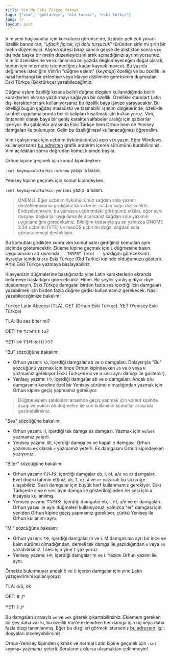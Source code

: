 ```yaml
---
title: Vim'de Eski Türkçe Yazmak
tags: ["vim", "göktürkçe", "old turkic", "eski türkçe"]
lang: tr
layout: post
---
```

Vim yeni başlayanlar için korkutucu görünse de, özünde pek çok yararlı özellik barındıran, "*ufacık fıçıcık, içi dolu turşucuk*" türünden şirin mi şirin bir metin düzenleyici. Alışma süresi biraz sancılı geçse de alıştıktan sonra `vim` dışında başka bir metin düzenleyicisini artık açmadığınızı ayrımlıyorsunuz. Vim'in özelliklerine ve kullanımına bu yazıda değinmeyeceğim doğal olarak, bunun için internette istemediğiniz kadar kaynak mevcut. Bu yazıda değinmek istediğim Vim'in "düğme eşlem" (*keymap*) özelliği ve bu özellik ile nasıl herhangi bir eklentiye veya klavye dizilimine gereksinim duymadan Eski Türkçe (Göktürkçe) yazabileceğimiz.

Düğme eşlem özelliği kısaca belirli düğme dizgileri kullanıldığında belirli karakterleri ekrana yazdırmayı sağlayan bir özellik. Özellikle standart Latin dışı karakterleri sık kullanıyorsanız bu özellik baya işinize yarayacaktır. Bu özelliği bugün çağdaş masaüstü ve taşınabilir işletim dizgelerinde, özellikle sohbet uygulamalarında belirli kalıpları kısaltmak için kullanıyoruz. Vim, öntanımlı olarak baya bir geniş karakter/alfabeler aralığı için şablonlar içeriyor. Bu şablonlar arasında Eski Türkçe hem Orhun hem de Yenisey damgaları ile bulunuyor. Gelin bu özelliği nasıl kullanacağımızı öğrenelim.

Vim'i çalıştırmak için uçbirim öykünücünüzü açıp `vim` yazın. Eğer Windows kullanıyorsanız [bu adresten](https://www.vim.org) grafik arabirim içeren sürümünü kurabilirsiniz. Vim açıldıktan sonra doğrudan komut kipinde başlar.

Orhun kipine geçmek için komut kipindeyken:

`:set keymap=oldturkic-orkhon` yazıp <Enter>'a basın.

Yenisey kipine geçmek için komut kipindeyken:

`:set keymap=oldturkic-yenisei` yazıp <Enter>'a basın.

> ÖNEMLİ: Eğer uçbirim öykünücünüz sağdan sola yazımı desteklemiyorsa girdiğiniz karakterler soldan sağa dizilecektir. Endişelenmeyin, bu yalnızca uçbirimdeki görünümü etkiler, eğer aynı dosyayı başka bir uygulama ile açarsanız sağdan sola yazımın uygulandığını göreceksiniz. Bildiğim kadarıyla şu an yalnızca GNOME 3.34 uçbirimi (VTE) ve macOS uçbirimi doğal sağdan sola görüntülemeyi destekliyor.

Bu komutları girdikten sonra vim komut satırı girdiğiniz komutları aynı biçimde gösterecektir. Ekleme kipine geçmek için `i` düğmesine basın. Uygulamanın alt kısmında `-- INSERT (oto) --` yazdığını göreceksiniz. Ayraçlar içindeki `oto` Eski Türkçe (Old Turkic) kipinde olduğumuzu gösterir. Artık Eski Türkçe yazmaya başlayabiliriz.

Klavyenizin düğmelerine bastığınızda yine Latin karakterlerin ekranda belirmeye başladığını göreceksiniz. Hmm. Bir şeyler yanlış gidiyor diye düşünmeyin, Eski Türkçe damgalar birden fazla ses içerdiği için damgaları yazabilmek için birden fazla düğme girdisi kullanmamız gerekecek. Nasıl yazabileceğimize bakalım:

Türkçe Latin Abecesi (TLA), OET (Orhun Eski Türkçe), YET (Yenisey Eski Türkçe)

TLA: Bu ses biter mi?

OET: 𐰉𐰆 𐰾𐰾 𐰋𐰃𐱅𐰀𐰼 𐰢𐰃?

YET: 𐰊𐰆 𐰾𐰅𐰾 𐰌𐰄𐱆𐰁𐰼 𐰢𐰄?

"Bu" sözcüğüne bakalım:

* Orhun yazımı: 𐰉𐰆, içerdiği damgalar ab ve o damgaları. Dolayısıyla "Bu" sözcüğünü yazmak için önce Orhun kipindeyken `ab` ve `O` veya `U` yazmamız gerekiyor (Eski Türkçede o ve u sesi aynı damga ile gösterilir).
* Yenisey yazımı: 𐰊𐰆, içerdiği damgalar ab ve o damgaları. Ancak o/u damgasının kendine özel bir Yenisey sürümü olmadığından yazmak için Orhun kipine geçiş yapmamız gerekiyor.

> Düğme eşlem şablonları arasında geçiş yapmak için komut kipinde aşağı ve yukarı ok düğmeleri ile son kullanılan komutlar arasında gezinebilirsiniz.

"Ses" sözcüğüne bakalım:

* Orhun yazımı: 𐰾𐰾, içerdiği tek damga es damgası. Yazmak için `es`/`aes` yazmamız yeterli.
* Yenisey yazımı: 𐰾𐰅𐰾, içerdiği damga es ve kapalı e damgası. Orhun yazımına ek olarak `e` yazmamız yeterli. Es damgasını Orhun kipindeyken yazıyoruz.

"Biter" sözcüğüne bakalım:

* Orhun yazımı: 𐰋𐰃𐱅𐰀𐰼, içerdiği damgalar eb, i, et, a/e ve er damgaları. Evet doğru tahmin ettiniz, `eb`, `I`, `et`, `A` ve `er` yazarak bu sözcüğe ulaşabiliriz. Sesli damgalar için büyük harf kullanmamız gerekiyor. Eski Türkçede a ve e sesi aynı damga ile gösterildiğinden /e/ sesi için `A` kısayolu kullanılmış.
* Yenisey yazımı: 𐰌𐰄𐱆𐰁𐰼, içerdiği damgalar eb, i, et, a/e ve er damgaları. Orhun yazısı ile aynı düğmeleri kullanıyoruz, yalnızca "er" damgası için yeniden Orhun kipine geçiş yapmamız gerekiyor, çünkü Yenisey ile Orhun kullanımı aynı.

"Mi" sözcüğüne bakalım:

* Orhun yazımı: 𐰢𐰃, içerdiği damgalar m ve i. M damgasının ayrı bir ince ve kalın sürümü olmadığından, demeli tek damga ile yazıldığından `m` veya `em` yazabilirsiniz. İ sesi için yine `I` yazıyoruz.
* Yenisey yazımı: 𐰢𐰄, içerdiği damgalar m ve i. Yazımı Orhun yazımı ile aynı.

Örnekte bulunmuyar ancak ö ve ü içeren damgalar için yine Latin yazıçevrimini kullanıyoruz:

TLA: ö/ü, ök

OET: 𐰇, 𐰜

YET: 𐰈, 𐰝

Bu damgaları sırasıyla `oe` ve `oek` girerek çıkartabilirsiniz. Eklemem gereken bir şey daha var ki, bu özellik Vim'e eklenirken her damga için üç veya daha fazla dizgi tanımlanmış. Eğer bu dizgileri görmek isterseniz [bu adresten](https://github.com/runtime/keymap) ilgili dosyaları inceleyebilirsiniz.

Orhun-Yenisey kipinden çıkmak ve normal Latin kipine geçmek için `:set keymap=` yazmanız yeterli. Sorularınız olursa ulaşmaktan çekinmeyin!
